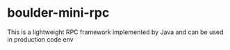 # boulder-mini-rpc
This is a lightweight RPC framework implemented by Java and can be used in production code env
